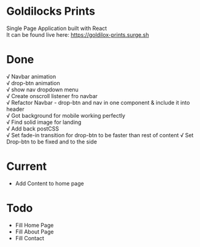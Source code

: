 # Goldilocks Prints
Single Page Application built with React <br />
It can be found live here: https://goldilox-prints.surge.sh

# Done
√  Navbar animation <br />
√ drop-btn animation <br />
√ show nav dropdown menu <br />
√ Create onscroll listener fro navbar <br />
√ Refactor Navbar - drop-btn and nav in one component & include it into header <br />
√ Got background for mobile working perfectly <br />
√ Find solid image for landing <br />
√ Add back postCSS <br />
√ Set fade-in transition for drop-btn to be faster than rest of content
√ Set Drop-btn to be fixed and to the side

# Current
- Add Content to home page
# Todo
- Fill Home Page
- Fill About Page
- Fill Contact
